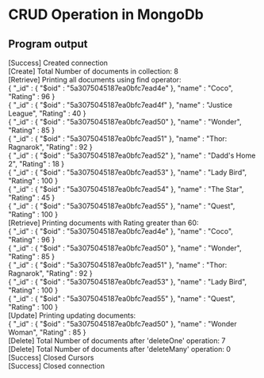 # CRUD Operation in MongoDb
## Program output 
[Success] Created connection <br />
[Create] Total Number of documents in collection: 8 <br />
[Retrieve] Printing all documents using find operator: <br />
{ "_id" : { "$oid" : "5a3075045187ea0bfc7ead4e" }, "name" : "Coco", "Rating" : 96 } <br />
{ "_id" : { "$oid" : "5a3075045187ea0bfc7ead4f" }, "name" : "Justice League", "Rating" : 40 } <br />
{ "_id" : { "$oid" : "5a3075045187ea0bfc7ead50" }, "name" : "Wonder", "Rating" : 85 } <br />
{ "_id" : { "$oid" : "5a3075045187ea0bfc7ead51" }, "name" : "Thor: Ragnarok", "Rating" : 92 } <br />
{ "_id" : { "$oid" : "5a3075045187ea0bfc7ead52" }, "name" : "Dadd's Home 2", "Rating" : 18 } <br />
{ "_id" : { "$oid" : "5a3075045187ea0bfc7ead53" }, "name" : "Lady Bird", "Rating" : 100 } <br />
{ "_id" : { "$oid" : "5a3075045187ea0bfc7ead54" }, "name" : "The Star", "Rating" : 45 } <br />
{ "_id" : { "$oid" : "5a3075045187ea0bfc7ead55" }, "name" : "Quest", "Rating" : 100 } <br />
[Retrieve] Printing documents with Rating greater than 60:  <br />
{ "_id" : { "$oid" : "5a3075045187ea0bfc7ead4e" }, "name" : "Coco", "Rating" : 96 } <br />
{ "_id" : { "$oid" : "5a3075045187ea0bfc7ead50" }, "name" : "Wonder", "Rating" : 85 } <br />
{ "_id" : { "$oid" : "5a3075045187ea0bfc7ead51" }, "name" : "Thor: Ragnarok", "Rating" : 92 } <br />
{ "_id" : { "$oid" : "5a3075045187ea0bfc7ead53" }, "name" : "Lady Bird", "Rating" : 100 } <br />
{ "_id" : { "$oid" : "5a3075045187ea0bfc7ead55" }, "name" : "Quest", "Rating" : 100 } <br />
[Update] Printing updating documents:  <br />
{ "_id" : { "$oid" : "5a3075045187ea0bfc7ead50" }, "name" : "Wonder Woman", "Rating" : 85 } <br />
[Delete] Total Number of documents after 'deleteOne' operation:  7 <br />
[Delete] Total Number of documents after 'deleteMany' operation:  0 <br />
[Success] Closed Cursors <br />
[Success] Closed connection <br />

